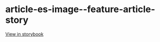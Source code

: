 # article-es-image--feature-article-story

[View in storybook](https://raw.githack.com/Independent-Digital-News-and-Media-Ltd/indy-pwamp-sb/PR-1256-sb/index.html?path=/story/article-es-image--feature-article-story)